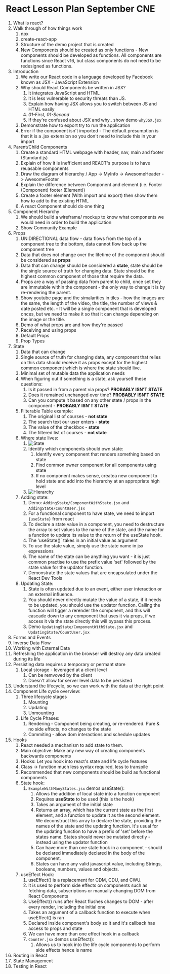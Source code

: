# React Lesson Plan September CNE

1. What is react?
2. Walk through of how things work
   1. npx
   2. create-react-app
   3. Structure of the demo project that is created
   4. New Components should be created as only functions - New components should be developed as functions. All components are functions since React v16, but class components do not need to be redesigned as functions.
3. Introduction
   1. We write our React code in a language developed by Facebook known as JSX - JavaScript Extension
   2. Why should React Components be written in JSX?
      1. It integrates JavaScript and HTML
      2. It is less vulnerable to security threats than JS.
      3. Explain how having JSX allows you to switch between JS and HTML easily
      4. *01-First, 01-Second*
      5. If they're confused about JSX and why.. show demo `whyJSX.jsx`
   3. Demonstrate how to export try to run the application
   4. Error if the component isn't imported - The default presumption is that it is a .jsx extension so you don't need to include this in your import
4. Parent/Child Components
    1. Create a standard HTML webpage with header, nav, main and footer (Standard.js)
    2. Explain of how it is inefficient and REACT's purpose is to have reuasable components
    3. Draw the diagram of hierarchy / App -> MyInfo -> AwesomeHeader -> AwesomeFooter
    4. Explain the difference between Component and element (i.e. Footer  (Component) footer (Element))
    5. Create a footer element (With import and export) then show them how to add to the existing HTML
    6. A react Component should do one thing
5. Component Hierarchy
   1. We should build a wireframe/ mockup to know what components we would need in order to build the application
   2. Show Community Example
6. Props
   1. UNIDIRECTIONAL data flow - data flows from the top of a component tree to the bottom, data cannot flow back up the component tree
   2. Data that does not change over the lifetime of the component should be considered as **props**
   3. Data that can change should be considered a **state**, state should be the single source of truth for changing data. State should be the highest common component of those that require the data.
   4. Props are a way of passing data from parent to child, once set they are immutable within the component - the only way to change it is by re-rendering the parent.
   5. Show youtube page and the simalarities in tiles - how the images are the same, the length of the video, the title, the number of views & date posted etc. - It will be a single component that is developed onces, but we need to make it so that it can change depending on the image or the title.  
   6. Demo of what props are and how they're passed
   7. Receiving and using props
   8. Default Props
   9. Prop Types
7. State
   1. Data that can change
   2. Single source of truth for changing data, any component that relies on this data should receive it as props except for the highest common component which is where the state should live.
   3. Minimal set of mutable data the application needs
   4. When figuring out if something is a state, ask yourself these questions:
      1. Is it passed in from a parent via props? **PROBABLY ISN'T STATE**
      2. Does it remained unchanged over time? **PROBABLY ISN'T STATE**
      3. Can you compute it based on any other state / props in the component - **PROBABLY ISN'T STATE**
   5. Filterable Table example:
      1. The original list of courses - **not state**
      2. The search text our user enters - **state**
      3. The value of the checkbox - **state**
      4. The filtered list of courses - **not state**
   6. Where state lives:
      1. ![State](https://i.imgur.com/uf0W77J.png)
      2. Identify which components should own state:
         1. Identify every component that renders something based on state
         2. Find common owner component for all components using state
         3. If no component makes sense, createa  new component to hold state and add into the hierarchy at an appropriate high level
      3. ![Hierarchy](https://i.imgur.com/yHwhpOs.png)
   7. Adding state:
      1. Demo: `AddingState/ComponentWithState.jsx` and `AddingState/CountUser.jsx`
      2. For a functional component to have state, we need to import `{useState}` from react
      3. To declare a state value in a component, you need to destructure the array to set values to the name of the state, and the name for a function to update its value to the return of the useState hook. 
      4. The 'useState()` takes in an initial value as argument
      5. To use the state value, simply use the state name in jsx expressions
      6. The name of the state can be anything you want - it is just common practise to use the prefix value 'set' followed by the state value for the updator function.
      7. Demonstrate the state values that are encapsulated under the React Dev Tools
   8. Updating State:
      1. State is often updated due to an event, either user interaction or an external influence.
      2. You should never directly mutate the value of a state, if it needs to be updated, you should use the updator function. Calling the function will tigger a rerender the component, and this will cascade down to any component that uses it via props, if we access it via the state directly this will bypass this process.
      3. Demo `UpdatingState/ComponentWithState.jsx` and `UpdatingState/CountUser.jsx`
8. Forms and Events
9. Inverse Data Flow
10. Working with External Data
   1. Refreshing the application in the browser will destroy any data created during its life
   2. Persisting data requires a temporary or permant store
      1. Local storage - leveraged at a client level
         1. Can be remvoved by the client
         2. Doesn't allow for server level data to be persisted
   3. Understand the lifecycle, so we can work with the data at the right point
   4. Component Life cycle overview:
      1. Three lifecycle stages
         1. Mounting
         2. Updating
         3. Unmounting
      2. Life Cycle Phases:
         1. Rendering - Component being creating, or re-rendered. Pure & no side effects, no changes to the state
         2. Commiting - allow dom interactions and schedule updates
   5. Hooks
      1. React needed a mechanism to add state to them.
      2. Main objective: Make any new way of creating components backwards components
      3. Hooks: Let you hook into react's state and life cycle features
      4. Class -> function much less syntax required, less to transpile
      5. Recommended that new components should be build as functional components
      6. State hook:
         1. `ExampleWithManyStates.jsx` demos useState():
            1. Allows the addition of local state into a function component
            2. Requires **useState** to be used (this is the hook)
            3. Takes an argument of the initial state
            4. Returns an array, which has the current state as the first element, and a function to update it as the second element. We deconstruct this array to declare the state, providing the names of the state and the updating function. It's usual for the updating function to have a prefix of 'set' before the states name. States should never be mutated directly - instead using the updator function
            5. Can have more than one state hook in a component - should be declared immediately declared in the body of the component.
            6. States can have any valid javascript value, including Strings, booleans, numbers, values and objects.
      7. useEffect Hook:
         1. useEffect() is a replacement for CDM, CDU, and CWU.
         2. It is used to perform side effects on components such as fetching data, subscriptions or manually changing DOM from React Components
         3. UseEffect() runs after React flushes changes to DOM - after every render, including the initial one
         4. Takes an argument of a callback function to execute when useEffect() is ran
         5. Declared inside component's body so it and it's callback has access to props and state
         6. We can have more than one effect hook in a callback
         7. `Counter.jsx` demos useEffect():
            1. Allows us to hook into the life cycle components to perform side effects hence is name
11. Routing in React
12. State Management
13. Testing in React

